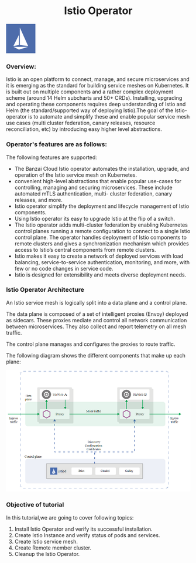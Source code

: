 <h1 align="center">Istio Operator</h1>

![Logo](_images/logo.png)


### Overview:

Istio is an open platform to connect, manage, and secure microservices and it is emerging as the standard for building service meshes on Kubernetes. It is built out on multiple components and a rather complex deployment scheme (around 14 Helm subcharts and 50+ CRDs). Installing, upgrading and operating these components requires deep understanding of Istio and Helm (the standard/supported way of deploying Istio).The goal of the Istio-operator is to automate and simplify these and enable popular service mesh use cases (multi cluster federation, canary releases, resource reconciliation, etc) by introducing easy higher level abstractions.


### Operator's features are as follows:



The following features are supported:

- The Banzai Cloud Istio operator automates the installation, upgrade, and operation of the Istio service mesh on Kubernetes. 
- convenient high-level abstractions that enable popular use-cases for controlling, managing and securing microservices. These include automated mTLS authentication, multi-  cluster federation, canary releases, and more.
- Istio operator simplify the deployment and lifecycle management of Istio components.
- Using Istio operator its easy to upgrade Istio at the flip of a switch.
- The Istio operator adds multi-cluster federation by enabling Kubernetes control planes running a remote configuration to connect to a single Istio control plane. The operator handles deployment of Istio components to remote clusters and gives a synchronization mechanism which provides access to Istio’s central components from remote clusters.
- Istio makes it easy to create a network of deployed services with load balancing, service-to-service authentication, monitoring, and more, with few or no code changes in service code.  
- Istio is designed for extensibility and meets diverse deployment needs.

### Istio Operator Architecture

An Istio service mesh is logically split into a data plane and a control plane.

The data plane is composed of a set of intelligent proxies (Envoy) deployed as sidecars. These proxies mediate and control all network communication between microservices. They also collect and report telemetry on all mesh traffic.

The control plane manages and configures the proxies to route traffic.

The following diagram shows the different components that make up each plane:

![](_images/arch.png)



### Objective of tutorial

In this tutorial,we are going to cover following topics:

1. Install Istio Operator and verify its successful installation.
2. Create Istio Instance and verify status of pods and services.
3. Create Istio service mesh.
4. Create Remote member cluster.
5. Cleanup the Istio Operator.
